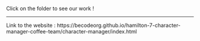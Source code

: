 Click on the folder to see our work ! 
<br>
<hr>
Link to the website : https://becodeorg.github.io/hamilton-7-character-manager-coffee-team/character-manager/index.html
